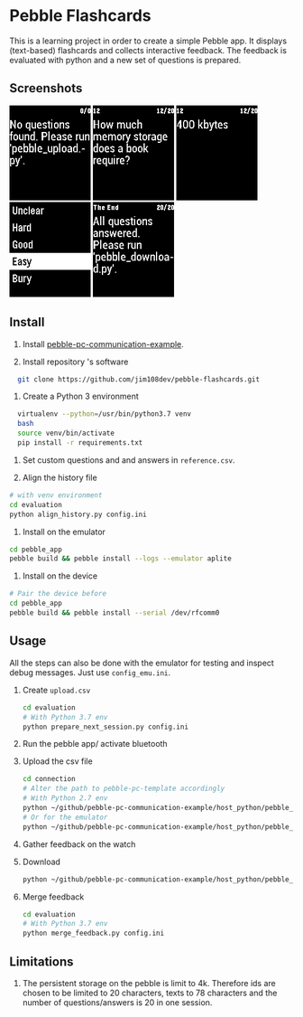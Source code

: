# Pebble Flashcards

This is a learning project in order to create a simple Pebble app. It displays (text-based) flashcards and collects interactive feedback. The feedback is evaluated with python and a new set of questions is prepared.

## Screenshots

![download_failed](./screenshots/no_data.png)
![question](./screenshots/question.png)
![answer](./screenshots/answer.png)
![feedback](./screenshots/feedback.png)
![last_page](./screenshots/last_page.png)

## Install

1. Install [pebble-pc-communication-example](https://github.com/jim108dev/pebble-pc-communication-example).

1. Install repository 's software

  ```sh
    git clone https://github.com/jim108dev/pebble-flashcards.git
  ```

1. Create a Python 3 environment

  ```sh
    virtualenv --python=/usr/bin/python3.7 venv
    bash
    source venv/bin/activate
    pip install -r requirements.txt
  ```

1. Set custom questions and and answers in `reference.csv`.

1. Align the history file

  ```sh
  # with venv environment
  cd evaluation
  python align_history.py config.ini
  ```
  
1. Install on the emulator

  ```sh
  cd pebble_app
  pebble build && pebble install --logs --emulator aplite
  ```

1. Install on the device

  ```sh
  # Pair the device before
  cd pebble_app
  pebble build && pebble install --serial /dev/rfcomm0
  ```

## Usage

All the steps can also be done with the emulator for testing and inspect debug messages. Just use `config_emu.ini`.

1. Create `upload.csv`

    ```sh
    cd evaluation
    # With Python 3.7 env
    python prepare_next_session.py config.ini
    ```

1. Run the pebble app/ activate bluetooth
  
1. Upload the csv file

    ```sh
    cd connection
    # Alter the path to pebble-pc-template accordingly
    # With Python 2.7 env
    python ~/github/pebble-pc-communication-example/host_python/pebble_upload.py config_watch.ini
    # Or for the emulator
    python ~/github/pebble-pc-communication-example/host_python/pebble_upload.py config_emu.ini
    ```

1. Gather feedback on the watch
1. Download

    ```sh
    python ~/github/pebble-pc-communication-example/host_python/pebble_download.py config_watch.ini
    ```

1. Merge feedback

    ```sh
    cd evaluation
    # With Python 3.7 env
    python merge_feedback.py config.ini
    ```

## Limitations

1. The persistent storage on the pebble is limit to 4k. Therefore ids are chosen to be limited to 20 characters, texts to 78 characters and the number of questions/answers is 20 in one session.
